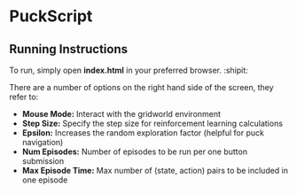 # PuckScript

## Running Instructions

To run, simply open **index.html** in your preferred browser. :shipit:

There are a number of options on the right hand side of the screen, they refer to:

- **Mouse Mode:** Interact with the gridworld environment
- **Step Size:** Specify the step size for reinforcement learning calculations
- **Epsilon:** Increases the random exploration factor (helpful for puck navigation)
- **Num Episodes:** Number of episodes to be run per one button submission
- **Max Episode Time:** Max number of (state, action) pairs to be included in one episode
